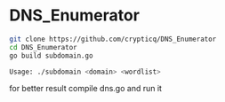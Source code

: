 # DNS_Enumerator


```bash
git clone https://github.com/crypticq/DNS_Enumerator
cd DNS_Enumerator
go build subdomain.go 
```


```bash
Usage: ./subdomain <domain> <wordlist>
```


for better result compile dns.go and run it
